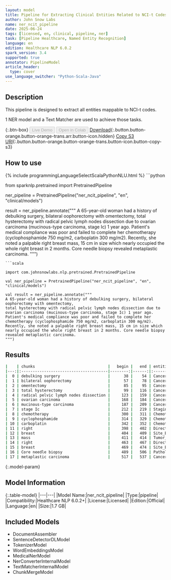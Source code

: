 ```yaml
---
layout: model
title: Pipeline for Extracting Clinical Entities Related to NCI-t Codes
author: John Snow Labs
name: ner_ncit_pipeline
date: 2025-06-24
tags: [licensed, en, clinical, pipeline, ner]
task: [Pipeline Healthcare, Named Entity Recognition]
language: en
edition: Healthcare NLP 6.0.2
spark_version: 3.4
supported: true
annotator: PipelineModel
article_header:
  type: cover
use_language_switcher: "Python-Scala-Java"
---
```


## Description

This pipeline is designed to extract all entities mappable to NCI-t codes.

1 NER model and a Text Matcher are used to achieve those tasks.

{:.btn-box}
<button class="button button-orange" disabled>Live Demo</button>
<button class="button button-orange" disabled>Open in Colab</button>
[Download](https://s3.amazonaws.com/auxdata.johnsnowlabs.com/clinical/models/ner_ncit_pipeline_en_6.0.2_3.4_1750794269667.zip){:.button.button-orange.button-orange-trans.arr.button-icon.hidden}
[Copy S3 URI](s3://auxdata.johnsnowlabs.com/clinical/models/ner_ncit_pipeline_en_6.0.2_3.4_1750794269667.zip){:.button.button-orange.button-orange-trans.button-icon.button-copy-s3}

## How to use



<div class="tabs-box" markdown="1">
{% include programmingLanguageSelectScalaPythonNLU.html %}
```python

from sparknlp.pretrained import PretrainedPipeline

ner_pipeline = PretrainedPipeline("ner_ncit_pipeline", "en", "clinical/models")

result = ner_pipeline.annotate("""
A 65-year-old woman had a history of debulking surgery, bilateral oophorectomy with omentectomy, 
total hysterectomy with radical pelvic lymph nodes dissection due to ovarian carcinoma (mucinous-type carcinoma, stage Ic) 1 year ago. 
Patient's medical compliance was poor and failed to complete her chemotherapy (cyclophosphamide 750 mg/m2, carboplatin 300 mg/m2). 
Recently, she noted a palpable right breast mass, 15 cm in size which nearly occupied the whole right breast in 2 months. Core needle biopsy revealed metaplastic carcinoma.
""")

```
```scala

import com.johnsnowlabs.nlp.pretrained.PretrainedPipeline

val ner_pipeline = PretrainedPipeline("ner_ncit_pipeline", "en", "clinical/models")

val result = ner_pipeline.annotate("""
A 65-year-old woman had a history of debulking surgery, bilateral oophorectomy with omentectomy, 
total hysterectomy with radical pelvic lymph nodes dissection due to ovarian carcinoma (mucinous-type carcinoma, stage Ic) 1 year ago. 
Patient's medical compliance was poor and failed to complete her chemotherapy (cyclophosphamide 750 mg/m2, carboplatin 300 mg/m2). 
Recently, she noted a palpable right breast mass, 15 cm in size which nearly occupied the whole right breast in 2 months. Core needle biopsy revealed metaplastic carcinoma.
""")

```
</div>

## Results

```bash
|    | chunks                                |   begin |   end | entities       |
|---:|:--------------------------------------|--------:|------:|:---------------|
|  0 | debulking surgery                     |      38 |    54 | Cancer_Surgery |
|  1 | bilateral oophorectomy                |      57 |    78 | Cancer_Surgery |
|  2 | omentectomy                           |      85 |    95 | Cancer_Surgery |
|  3 | total hysterectomy                    |      99 |   116 | Cancer_Surgery |
|  4 | radical pelvic lymph nodes dissection |     123 |   159 | Cancer_Surgery |
|  5 | ovarian carcinoma                     |     168 |   184 | Cancer_dx      |
|  6 | mucinous-type carcinoma               |     187 |   209 | Cancer_dx      |
|  7 | stage Ic                              |     212 |   219 | Staging        |
|  8 | chemotherapy                          |     300 |   311 | Chemotherapy   |
|  9 | cyclophosphamide                      |     314 |   329 | Chemotherapy   |
| 10 | carboplatin                           |     342 |   352 | Chemotherapy   |
| 11 | right                                 |     398 |   402 | Direction      |
| 12 | breast                                |     404 |   409 | Site_Breast    |
| 13 | mass                                  |     411 |   414 | Tumor_Finding  |
| 14 | right                                 |     463 |   467 | Direction      |
| 15 | breast                                |     469 |   474 | Site_Breast    |
| 16 | Core needle biopsy                    |     489 |   506 | Pathology_Test |
| 17 | metaplastic carcinoma                 |     517 |   537 | Cancer_dx      |
```

{:.model-param}
## Model Information

{:.table-model}
|---|---|
|Model Name:|ner_ncit_pipeline|
|Type:|pipeline|
|Compatibility:|Healthcare NLP 6.0.2+|
|License:|Licensed|
|Edition:|Official|
|Language:|en|
|Size:|1.7 GB|

## Included Models

- DocumentAssembler
- SentenceDetectorDLModel
- TokenizerModel
- WordEmbeddingsModel
- MedicalNerModel
- NerConverterInternalModel
- TextMatcherInternalModel
- ChunkMergeModel